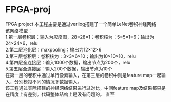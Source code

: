 # FPGA-proj
FPGA project
本工程主要是通过verilog搭建了一个简单LeNet卷积神经网络  
该网络模型：  
    1.第一层卷积层：输入为灰度图，28×28×1；卷积核为：5×5×1×6；输出为24×24×6，relu  
    2.第二层池化层：maxpooling；输出为12×12×6  
    3.第三层卷积层：卷积核为：3×3×6×10；输出为10×10×10，relu  
    4.第四层全连接层：输入1000个数据，输出节点为200个，relu  
    5.第五层全连接层：输入200个数据，输出节点为10个  
在第一层的卷积中通过单行像素输入，在第三层的卷积中则是feature map一起输入，分别模拟不同的情况下数据输入。  
该工程通过实际搭建的神经网络结果进行过对比，中间feature map及结果都只是在精度上有差别。代码整体结构上是没有问题的。
直至
